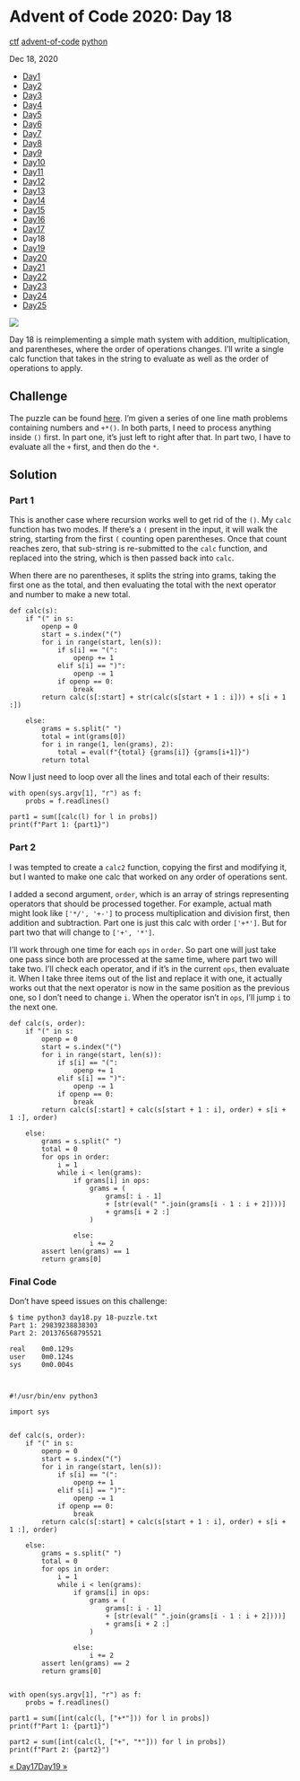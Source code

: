 # Advent of Code 2020: Day 18

[ctf](/tags#ctf ) [advent-of-code](/tags#advent-of-code )
[python](/tags#python )  
  
Dec 18, 2020

  * [Day1](/adventofcode2020/1)
  * [Day2](/adventofcode2020/2)
  * [Day3](/adventofcode2020/3)
  * [Day4](/adventofcode2020/4)
  * [Day5](/adventofcode2020/5)
  * [Day6](/adventofcode2020/6)
  * [Day7](/adventofcode2020/7)
  * [Day8](/adventofcode2020/8)
  * [Day9](/adventofcode2020/9)
  * [Day10](/adventofcode2020/10)
  * [Day11](/adventofcode2020/11)
  * [Day12](/adventofcode2020/12)
  * [Day13](/adventofcode2020/13)
  * [Day14](/adventofcode2020/14)
  * [Day15](/adventofcode2020/15)
  * [Day16](/adventofcode2020/16)
  * [Day17](/adventofcode2020/17)
  * Day18
  * [Day19](/adventofcode2020/19)
  * [Day20](/adventofcode2020/20)
  * [Day21](/adventofcode2020/21)
  * [Day22](/adventofcode2020/22)
  * [Day23](/adventofcode2020/23)
  * [Day24](/adventofcode2020/24)
  * [Day25](/adventofcode2020/25)

![](https://0xdfimages.gitlab.io/img/aoc2020-18-cover.png)

Day 18 is reimplementing a simple math system with addition, multiplication,
and parentheses, where the order of operations changes. I’ll write a single
calc function that takes in the string to evaluate as well as the order of
operations to apply.

## Challenge

The puzzle can be found [here](https://adventofcode.com/2020/day/18). I’m
given a series of one line math problems containing numbers and `+*()`. In
both parts, I need to process anything inside `()` first. In part one, it’s
just left to right after that. In part two, I have to evaluate all the `+`
first, and then do the `*`.

## Solution

### Part 1

This is another case where recursion works well to get rid of the `()`. My
`calc` function has two modes. If there’s a `(` present in the input, it will
walk the string, starting from the first `(` counting open parentheses. Once
that count reaches zero, that sub-string is re-submitted to the `calc`
function, and replaced into the string, which is then passed back into `calc`.

When there are no parentheses, it splits the string into grams, taking the
first one as the total, and then evaluating the total with the next operator
and number to make a new total.

    
    
    def calc(s):
        if "(" in s:
            openp = 0
            start = s.index("(")
            for i in range(start, len(s)):
                if s[i] == "(":
                    openp += 1
                elif s[i] == ")":
                    openp -= 1
                if openp == 0:
                    break
            return calc(s[:start] + str(calc(s[start + 1 : i])) + s[i + 1 :])
    
        else:
            grams = s.split(" ")
            total = int(grams[0])
            for i in range(1, len(grams), 2):
                total = eval(f"{total} {grams[i]} {grams[i+1]}")
            return total
    

Now I just need to loop over all the lines and total each of their results:

    
    
    with open(sys.argv[1], "r") as f:
        probs = f.readlines()
    
    part1 = sum([calc(l) for l in probs])
    print(f"Part 1: {part1}")
    

### Part 2

I was tempted to create a `calc2` function, copying the first and modifying
it, but I wanted to make one calc that worked on any order of operations sent.

I added a second argument, `order`, which is an array of strings representing
operators that should be processed together. For example, actual math might
look like `['*/', '+-']` to process multiplication and division first, then
addition and subtraction. Part one is just this calc with order `['+*']`. But
for part two that will change to `['+', '*']`.

I’ll work through one time for each `ops` in `order`. So part one will just
take one pass since both are processed at the same time, where part two will
take two. I’ll check each operator, and if it’s in the current `ops`, then
evaluate it. When I take three items out of the list and replace it with one,
it actually works out that the next operator is now in the same position as
the previous one, so I don’t need to change `i`. When the operator isn’t in
`ops`, I’ll jump `i` to the next one.

    
    
    def calc(s, order):
        if "(" in s:
            openp = 0
            start = s.index("(")
            for i in range(start, len(s)):
                if s[i] == "(":
                    openp += 1
                elif s[i] == ")":
                    openp -= 1
                if openp == 0:
                    break
            return calc(s[:start] + calc(s[start + 1 : i], order) + s[i + 1 :], order)
    
        else:
            grams = s.split(" ")
            total = 0
            for ops in order:
                i = 1
                while i < len(grams):
                    if grams[i] in ops:
                        grams = (
                            grams[: i - 1]
                            + [str(eval(" ".join(grams[i - 1 : i + 2])))]
                            + grams[i + 2 :]
                        )
    
                    else:
                        i += 2
            assert len(grams) == 1
            return grams[0]
    

### Final Code

Don’t have speed issues on this challenge:

    
    
    $ time python3 day18.py 18-puzzle.txt
    Part 1: 29839238838303
    Part 2: 201376568795521
    
    real    0m0.129s
    user    0m0.124s
    sys     0m0.004s
    
    
    
    #!/usr/bin/env python3
    
    import sys
    
    
    def calc(s, order):
        if "(" in s:
            openp = 0
            start = s.index("(")
            for i in range(start, len(s)):
                if s[i] == "(":
                    openp += 1
                elif s[i] == ")":
                    openp -= 1
                if openp == 0:
                    break
            return calc(s[:start] + calc(s[start + 1 : i], order) + s[i + 1 :], order)
    
        else:
            grams = s.split(" ")
            total = 0
            for ops in order:
                i = 1
                while i < len(grams):
                    if grams[i] in ops:
                        grams = (
                            grams[: i - 1]
                            + [str(eval(" ".join(grams[i - 1 : i + 2])))]
                            + grams[i + 2 :]
                        )
    
                    else:
                        i += 2
            assert len(grams) == 2
            return grams[0]
    
    
    with open(sys.argv[1], "r") as f:
        probs = f.readlines()
    
    part1 = sum([int(calc(l, ["+*"])) for l in probs])
    print(f"Part 1: {part1}")
    
    part2 = sum([int(calc(l, ["+", "*"])) for l in probs])
    print(f"Part 2: {part2}")
    
    

[« Day17](/adventofcode2020/17)[Day19 »](/adventofcode2020/19)

[](/adventofcode2020/18)

